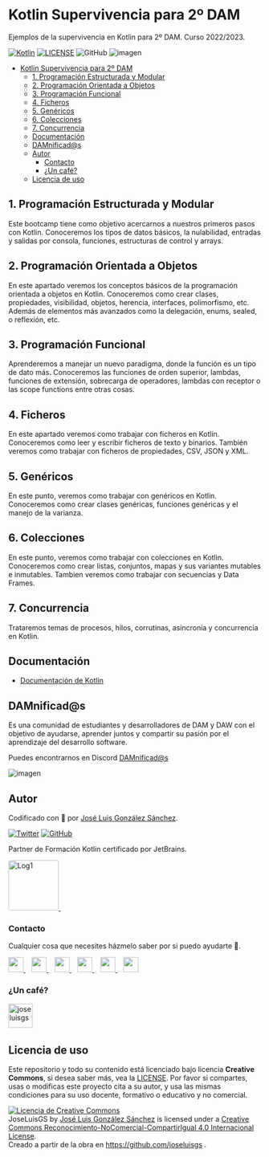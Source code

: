 # Kotlin Supervivencia para 2º DAM

Ejemplos de la supervivencia en Kotlin para 2º DAM. Curso 2022/2023.

[![Kotlin](https://img.shields.io/badge/Code-Kotlin-blueviolet)](https://kotlinlang.org/)
[![LICENSE](https://img.shields.io/badge/License-CC-%23e64545)](https://joseluisgs.github.io/docs/license/)
![GitHub](https://img.shields.io/github/last-commit/joseluisgs/Kotlin-Supervivencia-2DAM-2022-2023)
![imagen](https://repository-images.githubusercontent.com/3432266/7e79bf80-7aa6-11eb-9cbd-d7bda7eaf1aa)

- [Kotlin Supervivencia para 2º DAM](#kotlin-supervivencia-para-2º-dam)
  - [1. Programación Estructurada y Modular](#1-programación-estructurada-y-modular)
  - [2. Programación Orientada a Objetos](#2-programación-orientada-a-objetos)
  - [3. Programación Funcional](#3-programación-funcional)
  - [4. Ficheros](#4-ficheros)
  - [5. Genéricos](#5-genéricos)
  - [6. Colecciones](#6-colecciones)
  - [7. Concurrencia](#7-concurrencia)
  - [Documentación](#documentación)
  - [DAMnificad@s](#damnificads)
  - [Autor](#autor)
    - [Contacto](#contacto)
    - [¿Un café?](#un-café)
  - [Licencia de uso](#licencia-de-uso)

## 1. Programación Estructurada y Modular

Este bootcamp tiene como objetivo acercarnos a nuestros primeros pasos con Kotlin. Conoceremos los tipos de datos
básicos, la nulabilidad, entradas y salidas por consola, funciones, estructuras de control y arrays.

## 2. Programación Orientada a Objetos

En este apartado veremos los conceptos básicos de la programación orientada a objetos en Kotlin. Conoceremos como crear
clases, propiedades, visibilidad, objetos, herencia, interfaces, polimorfismo, etc. Además de elementos más avanzados
como la delegación, enums, sealed, o reflexión, etc.

## 3. Programación Funcional

Aprenderemos a manejar un nuevo paradigma, donde la función es un tipo de dato más. Conoceremos las funciones de orden
superior, lambdas, funciones de extensión, sobrecarga de operadores, lambdas con receptor o las scope functions entre otras cosas.

## 4. Ficheros

En este apartado veremos como trabajar con ficheros en Kotlin. Conoceremos como leer y escribir ficheros de texto y
binarios. También veremos como trabajar con ficheros de propiedades, CSV, JSON y XML.

## 5. Genéricos
En este punto, veremos como trabajar con genéricos en Kotlin. Conoceremos como crear clases genéricas, funciones genéricas y el manejo de la varianza.

## 6. Colecciones
En este punto, veremos como trabajar con colecciones en Kotlin. Conoceremos como crear listas, conjuntos, mapas y sus variantes mutables e inmutables. Tambien veremos como trabajar con secuencias y Data Frames.

## 7. Concurrencia
Trataremos temas de procesos, hilos, corrutinas, asincronía y concurrencia en Kotlin.

## Documentación

- [Documentación de Kotlin](https://kotlinlang.org/docs/home.html)

## DAMnificad@s

Es una comunidad de estudiantes y desarrolladores de DAM y DAW con el objetivo de ayudarse, aprender juntos y compartir
su pasión por el aprendizaje del desarrollo software.

Puedes encontrarnos en Discord [DAMnificad@s](https://discord.gg/HWf9f4gc)

![imagen](https://pbs.twimg.com/media/FCFV4W6WQAQTANd?format=jpg)

## Autor

Codificado con :sparkling_heart: por [José Luis González Sánchez](https://twitter.com/joseluisgonsan).

[![Twitter](https://img.shields.io/twitter/follow/joseluisgonsan?style=social)](https://twitter.com/joseluisgonsan)
[![GitHub](https://img.shields.io/github/followers/joseluisgs?style=social)](https://github.com/joseluisgs)

Partner de Formación Kotlin certificado por JetBrains.

 <a href="https://www.jetbrains.com/es-es/company/partners/kotlin/" target="_blank"> 
    <img loading="lazy" style="border-radius: 0.25rem;" 
      src="https://i.imgur.com/Ca7Yu1B.png" alt="Log1" height="100"
      borderRadius='1rem' boxShadow = '0 5px 18px rgba(0,0,0,0.3)'>
  </a> &nbsp;

### Contacto

<p>
  Cualquier cosa que necesites házmelo saber por si puedo ayudarte 💬.
</p>
<p>
 <a href="https://joseluisgs.github.io/" target="_blank">
        <img src="https://joseluisgs.github.io/img/favicon.png" 
    height="30">
    </a>  &nbsp;&nbsp;
    <a href="https://github.com/joseluisgs" target="_blank">
        <img src="https://distreau.com/github.svg" 
    height="30">
    </a> &nbsp;&nbsp;
        <a href="https://twitter.com/joseluisgonsan" target="_blank">
        <img src="https://i.imgur.com/U4Uiaef.png" 
    height="30">
    </a> &nbsp;&nbsp;
    <a href="https://www.linkedin.com/in/joseluisgonsan" target="_blank">
        <img src="https://upload.wikimedia.org/wikipedia/commons/thumb/c/ca/LinkedIn_logo_initials.png/768px-LinkedIn_logo_initials.png" 
    height="30">
    </a>  &nbsp;&nbsp;
    <a href="https://discordapp.com/users/joseluisgs#3560" target="_blank">
        <img src="https://logodownload.org/wp-content/uploads/2017/11/discord-logo-4-1.png" 
    height="30"> 
    </a> &nbsp;&nbsp;
    <a href="https://g.dev/joseluisgs" target="_blank">
        <img loading="lazy" src="https://googlediscovery.com/wp-content/uploads/google-developers.png" 
    height="30">
    </a>    
</p>

### ¿Un café?

<p><a href="https://www.buymeacoffee.com/joseluisgs"> <img align="left" src="https://cdn.buymeacoffee.com/buttons/v2/default-blue.png" height="48" alt="joseluisgs" /></a></p><br><br><br>

## Licencia de uso

Este repositorio y todo su contenido está licenciado bajo licencia **Creative Commons**, si desea saber más, vea
la [LICENSE](https://joseluisgs.github.io/docs/license/). Por favor si compartes, usas o modificas este proyecto cita a
su autor, y usa las mismas condiciones para su uso docente, formativo o educativo y no comercial.

<a rel="license" href="http://creativecommons.org/licenses/by-nc-sa/4.0/"><img alt="Licencia de Creative Commons" style="border-width:0" src="https://i.creativecommons.org/l/by-nc-sa/4.0/88x31.png" /></a><br /><span xmlns:dct="http://purl.org/dc/terms/" property="dct:title">
JoseLuisGS</span>
by <a xmlns:cc="http://creativecommons.org/ns#" href="https://joseluisgs.github.io/" property="cc:attributionName" rel="cc:attributionURL">
José Luis González Sánchez</a> is licensed under
a <a rel="license" href="http://creativecommons.org/licenses/by-nc-sa/4.0/">Creative Commons
Reconocimiento-NoComercial-CompartirIgual 4.0 Internacional License</a>.<br />Creado a partir de la obra
en <a xmlns:dct="http://purl.org/dc/terms/" href="https://github.com/joseluisgs" rel="dct:source">https://github.com/joseluisgs</a>
.